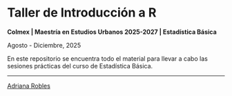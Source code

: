 # Taller de Introducción a R
**Colmex | Maestría en Estudios Urbanos 2025-2027 | Estadística Básica**

Agosto - Diciembre, 2025

En este repositorio se encuentra todo el material para llevar a cabo las sesiones prácticas del curso de Estadística Básica. 

---

[Adriana Robles](https://sites.google.com/view/adrianarobles/home?authuser=0)
